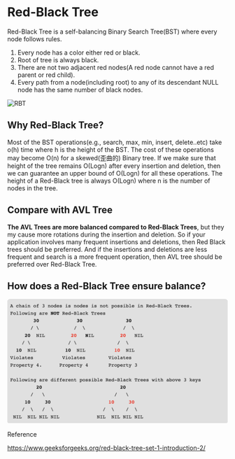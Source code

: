 # Red-Black Tree

Red-Black Tree is a self-balancing Binary Search Tree(BST) where every node follows rules.

1. Every node has a color either red or black.
2. Root of tree is always black.
3. There are not two adjacent red nodes(A red node cannot have a red parent or red child).
4. Every path from a node(including root) to any of its descendant NULL node has the same number of black nodes.

![RBT](https://www.geeksforgeeks.org/wp-content/uploads/RedBlackTree.png)

## Why Red-Black Tree?

Most of the BST operations(e.g., search, max, min, insert, delete..etc) take o(h) time where h is the height of the BST. The cost of these operations may become O(n) for a skewed(歪曲的) Binary tree. If we make sure that height of the tree remains O(Logn) after every insertion and deletion, then we can guarantee an upper bound of O(Logn) for all these operations. The height of a Red-Black tree is always O(Logn) where n is the number of nodes in the tree.

## Compare with AVL Tree

**The AVL Trees are more balanced compared to Red-Black Trees**, but they my cause more rotations during the insertion and deletion. So if your application involves many frequent insertions and deletions, then Red Black trees should be preferred. And if the insertions and deletions are less frequent and search is a more frequent operation, then AVL tree should be preferred over Red-Black Tree.

## How does a Red-Black Tree ensure balance?

![example](/DataStructure/Images/example1.png)

Reference

https://www.geeksforgeeks.org/red-black-tree-set-1-introduction-2/